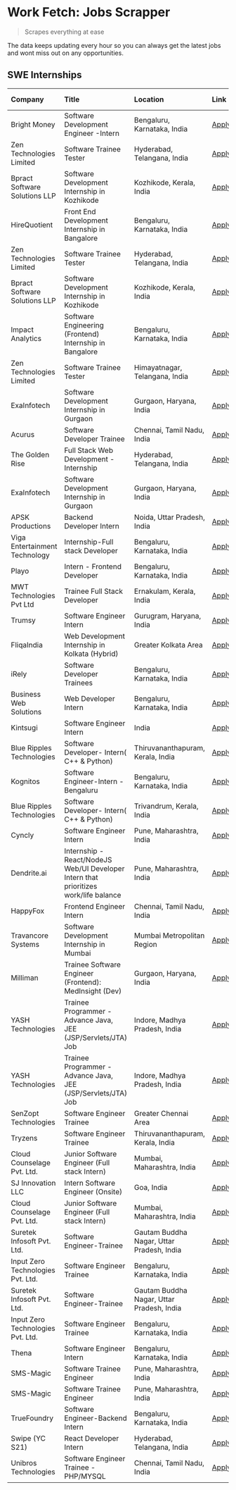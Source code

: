 # Work Fetch: Jobs Scrapper
> Scrapes everything at ease

The data keeps updating every hour so you can always get the latest jobs and wont miss out on any opportunities.

## SWE Internships
<!--START_SECTION:workfetch-->
| Company                           | Title                                                                                | Location                                  | Link                                                                                                                                                                                                                                                                                                | Date Posted   |
|:----------------------------------|:-------------------------------------------------------------------------------------|:------------------------------------------|:----------------------------------------------------------------------------------------------------------------------------------------------------------------------------------------------------------------------------------------------------------------------------------------------------|:--------------|
| Bright Money                      | Software Development Engineer -Intern                                                | Bengaluru, Karnataka, India               | [Apply](https://in.linkedin.com/jobs/view/software-development-engineer-intern-at-bright-money-3869744574?position=14&pageNum=0&refId=7fDC7566Kvj4vbW1hLczWA%3D%3D&trackingId=C8YpISsPP9%2Fs%2FrlrU9Sh6Q%3D%3D&trk=public_jobs_jserp-result_search-card)                                            | 2024-03-27    |
| Zen Technologies Limited          | Software Trainee Tester                                                              | Hyderabad, Telangana, India               | [Apply](https://in.linkedin.com/jobs/view/software-trainee-tester-at-zen-technologies-limited-3872036112?position=31&pageNum=0&refId=7fDC7566Kvj4vbW1hLczWA%3D%3D&trackingId=oDkTLiuFzIV%2FTBbbG2l8Vg%3D%3D&trk=public_jobs_jserp-result_search-card)                                               | 2024-03-27    |
| Bpract Software Solutions LLP     | Software Development Internship in Kozhikode                                         | Kozhikode, Kerala, India                  | [Apply](https://in.linkedin.com/jobs/view/software-development-internship-in-kozhikode-at-bpract-software-solutions-llp-3874054300?position=33&pageNum=0&refId=7fDC7566Kvj4vbW1hLczWA%3D%3D&trackingId=i%2F0flWKsTAMBHf8eUEY4Ew%3D%3D&trk=public_jobs_jserp-result_search-card)                     | 2024-03-27    |
| HireQuotient                      | Front End Development Internship in Bangalore                                        | Bengaluru, Karnataka, India               | [Apply](https://in.linkedin.com/jobs/view/front-end-development-internship-in-bangalore-at-hirequotient-3874053279?position=51&pageNum=0&refId=7fDC7566Kvj4vbW1hLczWA%3D%3D&trackingId=e2i4aUFLr0G5paFmGjalHw%3D%3D&trk=public_jobs_jserp-result_search-card)                                       | 2024-03-27    |
| Zen Technologies Limited          | Software Trainee Tester                                                              | Hyderabad, Telangana, India               | [Apply](https://in.linkedin.com/jobs/view/software-trainee-tester-at-zen-technologies-limited-3872036112?position=6&pageNum=2&refId=0d9L6jTF4irqomzros4jkQ%3D%3D&trackingId=GYYjUv%2Fh1NacwOOljc3EUQ%3D%3D&trk=public_jobs_jserp-result_search-card)                                                | 2024-03-27    |
| Bpract Software Solutions LLP     | Software Development Internship in Kozhikode                                         | Kozhikode, Kerala, India                  | [Apply](https://in.linkedin.com/jobs/view/software-development-internship-in-kozhikode-at-bpract-software-solutions-llp-3874054300?position=8&pageNum=2&refId=0d9L6jTF4irqomzros4jkQ%3D%3D&trackingId=42L6H6epG2M6mKSsO2WZ%2BQ%3D%3D&trk=public_jobs_jserp-result_search-card)                      | 2024-03-27    |
| Impact Analytics                  | Software Engineering (Frontend) Internship in Bangalore                              | Bengaluru, Karnataka, India               | [Apply](https://in.linkedin.com/jobs/view/software-engineering-frontend-internship-in-bangalore-at-impact-analytics-3872535077?position=5&pageNum=0&refId=7fDC7566Kvj4vbW1hLczWA%3D%3D&trackingId=93Jq7Ohd14SGnmA4AFythQ%3D%3D&trk=public_jobs_jserp-result_search-card)                            | 2024-03-26    |
| Zen Technologies Limited          | Software Trainee Tester                                                              | Himayatnagar, Telangana, India            | [Apply](https://in.linkedin.com/jobs/view/software-trainee-tester-at-zen-technologies-limited-3872100214?position=13&pageNum=0&refId=7fDC7566Kvj4vbW1hLczWA%3D%3D&trackingId=8AaGDPaLXDUtweBAEHaz7Q%3D%3D&trk=public_jobs_jserp-result_search-card)                                                 | 2024-03-26    |
| ExaInfotech                       | Software Development Internship in Gurgaon                                           | Gurgaon, Haryana, India                   | [Apply](https://in.linkedin.com/jobs/view/software-development-internship-in-gurgaon-at-exainfotech-3872534185?position=26&pageNum=0&refId=7fDC7566Kvj4vbW1hLczWA%3D%3D&trackingId=ric4GoztTpOzvHlNIqvkqQ%3D%3D&trk=public_jobs_jserp-result_search-card)                                           | 2024-03-26    |
| Acurus                            | Software Developer Trainee                                                           | Chennai, Tamil Nadu, India                | [Apply](https://in.linkedin.com/jobs/view/software-developer-trainee-at-acurus-3871400616?position=37&pageNum=0&refId=7fDC7566Kvj4vbW1hLczWA%3D%3D&trackingId=QM%2B0GLkiFhT8Yjhpa3YWTg%3D%3D&trk=public_jobs_jserp-result_search-card)                                                              | 2024-03-26    |
| The Golden Rise                   | Full Stack Web Development - Internship                                              | Hyderabad, Telangana, India               | [Apply](https://in.linkedin.com/jobs/view/full-stack-web-development-internship-at-the-golden-rise-3871934872?position=53&pageNum=0&refId=7fDC7566Kvj4vbW1hLczWA%3D%3D&trackingId=E7phQ1Oxe2l2pm5Heibqew%3D%3D&trk=public_jobs_jserp-result_search-card)                                            | 2024-03-26    |
| ExaInfotech                       | Software Development Internship in Gurgaon                                           | Gurgaon, Haryana, India                   | [Apply](https://in.linkedin.com/jobs/view/software-development-internship-in-gurgaon-at-exainfotech-3872534185?position=1&pageNum=2&refId=0d9L6jTF4irqomzros4jkQ%3D%3D&trackingId=pIWWfNjI9ZOgeeQs9JgpTA%3D%3D&trk=public_jobs_jserp-result_search-card)                                            | 2024-03-26    |
| APSK Productions                  | Backend Developer Intern                                                             | Noida, Uttar Pradesh, India               | [Apply](https://in.linkedin.com/jobs/view/backend-developer-intern-at-apsk-productions-3866977403?position=41&pageNum=0&refId=7fDC7566Kvj4vbW1hLczWA%3D%3D&trackingId=QidwkFdByNYxzXJUJotb3w%3D%3D&trk=public_jobs_jserp-result_search-card)                                                        | 2024-03-25    |
| Viga Entertainment Technology     | Internship-Full stack Developer                                                      | Bengaluru, Karnataka, India               | [Apply](https://in.linkedin.com/jobs/view/internship-full-stack-developer-at-viga-entertainment-technology-3870669789?position=47&pageNum=0&refId=7fDC7566Kvj4vbW1hLczWA%3D%3D&trackingId=147EfbRIgTrSd7UdEZFwUw%3D%3D&trk=public_jobs_jserp-result_search-card)                                    | 2024-03-25    |
| Playo                             | Intern - Frontend Developer                                                          | Bengaluru, Karnataka, India               | [Apply](https://in.linkedin.com/jobs/view/intern-frontend-developer-at-playo-3864131172?position=9&pageNum=0&refId=7fDC7566Kvj4vbW1hLczWA%3D%3D&trackingId=1oIyGxT30uwz%2FMhhjMeQQg%3D%3D&trk=public_jobs_jserp-result_search-card)                                                                 | 2024-03-22    |
| MWT Technologies Pvt Ltd          | Trainee Full Stack Developer                                                         | Ernakulam, Kerala, India                  | [Apply](https://in.linkedin.com/jobs/view/trainee-full-stack-developer-at-mwt-technologies-pvt-ltd-3863344037?position=11&pageNum=0&refId=7fDC7566Kvj4vbW1hLczWA%3D%3D&trackingId=%2BbGH5EXYiJ1nEPCo4pjxUQ%3D%3D&trk=public_jobs_jserp-result_search-card)                                          | 2024-03-20    |
| Trumsy                            | Software Engineer Intern                                                             | Gurugram, Haryana, India                  | [Apply](https://in.linkedin.com/jobs/view/software-engineer-intern-at-trumsy-3864795201?position=50&pageNum=0&refId=7fDC7566Kvj4vbW1hLczWA%3D%3D&trackingId=%2BfoLNtFREUh8NmE6gdpx0A%3D%3D&trk=public_jobs_jserp-result_search-card)                                                                | 2024-03-20    |
| FliqaIndia                        | Web Development Internship in Kolkata (Hybrid)                                       | Greater Kolkata Area                      | [Apply](https://in.linkedin.com/jobs/view/web-development-internship-in-kolkata-hybrid-at-fliqaindia-3864372048?position=52&pageNum=0&refId=7fDC7566Kvj4vbW1hLczWA%3D%3D&trackingId=UVeY9agDoWTcm02vIvo%2Fpg%3D%3D&trk=public_jobs_jserp-result_search-card)                                        | 2024-03-19    |
| iRely                             | Software Developer Trainees                                                          | Bengaluru, Karnataka, India               | [Apply](https://in.linkedin.com/jobs/view/software-developer-trainees-at-irely-3860566039?position=3&pageNum=0&refId=7fDC7566Kvj4vbW1hLczWA%3D%3D&trackingId=rE6UcN2O5QeMtv4u%2FnpKcw%3D%3D&trk=public_jobs_jserp-result_search-card)                                                               | 2024-03-18    |
| Business Web Solutions            | Web Developer Intern                                                                 | Bengaluru, Karnataka, India               | [Apply](https://in.linkedin.com/jobs/view/web-developer-intern-at-business-web-solutions-3860721170?position=22&pageNum=0&refId=7fDC7566Kvj4vbW1hLczWA%3D%3D&trackingId=QuDgDzxSZvpXemEXIMhaqw%3D%3D&trk=public_jobs_jserp-result_search-card)                                                      | 2024-03-17    |
| Kintsugi                          | Software Engineer Intern                                                             | India                                     | [Apply](https://in.linkedin.com/jobs/view/software-engineer-intern-at-kintsugi-3857074071?position=42&pageNum=0&refId=7fDC7566Kvj4vbW1hLczWA%3D%3D&trackingId=vZIZ5legPY8MoOcoN9xkxA%3D%3D&trk=public_jobs_jserp-result_search-card)                                                                | 2024-03-16    |
| Blue Ripples Technologies         | Software Developer- Intern( C++ & Python)                                            | Thiruvananthapuram, Kerala, India         | [Apply](https://in.linkedin.com/jobs/view/software-developer-intern-c%2B%2B-python-at-blue-ripples-technologies-3855594494?position=19&pageNum=0&refId=7fDC7566Kvj4vbW1hLczWA%3D%3D&trackingId=XfeXnqP%2FYkH93alrTK9eqw%3D%3D&trk=public_jobs_jserp-result_search-card)                             | 2024-03-14    |
| Kognitos                          | Software Engineer-Intern -Bengaluru                                                  | Bengaluru, Karnataka, India               | [Apply](https://in.linkedin.com/jobs/view/software-engineer-intern-bengaluru-at-kognitos-3855361239?position=7&pageNum=0&refId=7fDC7566Kvj4vbW1hLczWA%3D%3D&trackingId=L0Qb2v6zSOlm8s9jFJJFLw%3D%3D&trk=public_jobs_jserp-result_search-card)                                                       | 2024-03-13    |
| Blue Ripples Technologies         | Software Developer- Intern( C++  & Python)                                           | Trivandrum, Kerala, India                 | [Apply](https://in.linkedin.com/jobs/view/software-developer-intern-c%2B%2B-python-at-blue-ripples-technologies-3856150730?position=21&pageNum=0&refId=7fDC7566Kvj4vbW1hLczWA%3D%3D&trackingId=oOe4KP26HwS2lTmh4bckOw%3D%3D&trk=public_jobs_jserp-result_search-card)                               | 2024-03-13    |
| Cyncly                            | Software Engineer Intern                                                             | Pune, Maharashtra, India                  | [Apply](https://in.linkedin.com/jobs/view/software-engineer-intern-at-cyncly-3853990178?position=25&pageNum=0&refId=7fDC7566Kvj4vbW1hLczWA%3D%3D&trackingId=JzzwtNg1F4qJnsEb%2BU8vUA%3D%3D&trk=public_jobs_jserp-result_search-card)                                                                | 2024-03-13    |
| Dendrite.ai                       | Internship - React/NodeJS Web/UI Developer Intern that prioritizes work/life balance | Pune, Maharashtra, India                  | [Apply](https://in.linkedin.com/jobs/view/internship-react-nodejs-web-ui-developer-intern-that-prioritizes-work-life-balance-at-dendrite-ai-3853583200?position=38&pageNum=0&refId=7fDC7566Kvj4vbW1hLczWA%3D%3D&trackingId=CFGw1WXSaAUg8WAg%2BcQijw%3D%3D&trk=public_jobs_jserp-result_search-card) | 2024-03-12    |
| HappyFox                          | Frontend Engineer Intern                                                             | Chennai, Tamil Nadu, India                | [Apply](https://in.linkedin.com/jobs/view/frontend-engineer-intern-at-happyfox-3848357951?position=46&pageNum=0&refId=7fDC7566Kvj4vbW1hLczWA%3D%3D&trackingId=lnR1wYxn%2FmE64mpcJxge4g%3D%3D&trk=public_jobs_jserp-result_search-card)                                                              | 2024-03-07    |
| Travancore Systems                | Software Development Internship in Mumbai                                            | Mumbai Metropolitan Region                | [Apply](https://in.linkedin.com/jobs/view/software-development-internship-in-mumbai-at-travancore-systems-3847706952?position=48&pageNum=0&refId=7fDC7566Kvj4vbW1hLczWA%3D%3D&trackingId=FfT69Qkhfr0NWgFyu6Wgbg%3D%3D&trk=public_jobs_jserp-result_search-card)                                     | 2024-03-05    |
| Milliman                          | Trainee Software Engineer (Frontend): MedInsight (Dev)                               | Gurgaon, Haryana, India                   | [Apply](https://in.linkedin.com/jobs/view/trainee-software-engineer-frontend-medinsight-dev-at-milliman-3792874280?position=10&pageNum=0&refId=7fDC7566Kvj4vbW1hLczWA%3D%3D&trackingId=2sPOZvMvqwR%2FWbTAUAiYyw%3D%3D&trk=public_jobs_jserp-result_search-card)                                     | 2024-03-01    |
| YASH Technologies                 | Trainee Programmer - Advance Java, JEE (JSP/Servlets/JTA) Job                        | Indore, Madhya Pradesh, India             | [Apply](https://in.linkedin.com/jobs/view/trainee-programmer-advance-java-jee-jsp-servlets-jta-job-at-yash-technologies-3811759183?position=27&pageNum=0&refId=7fDC7566Kvj4vbW1hLczWA%3D%3D&trackingId=%2FoaIHkoEz8LoVOLscabgwQ%3D%3D&trk=public_jobs_jserp-result_search-card)                     | 2024-02-13    |
| YASH Technologies                 | Trainee Programmer - Advance Java, JEE (JSP/Servlets/JTA) Job                        | Indore, Madhya Pradesh, India             | [Apply](https://in.linkedin.com/jobs/view/trainee-programmer-advance-java-jee-jsp-servlets-jta-job-at-yash-technologies-3811759183?position=2&pageNum=2&refId=0d9L6jTF4irqomzros4jkQ%3D%3D&trackingId=sZTJ%2BDbO9YIiRavkvo%2BOYg%3D%3D&trk=public_jobs_jserp-result_search-card)                    | 2024-02-13    |
| SenZopt Technologies              | Software Engineer Trainee                                                            | Greater Chennai Area                      | [Apply](https://in.linkedin.com/jobs/view/software-engineer-trainee-at-senzopt-technologies-3827688781?position=40&pageNum=0&refId=7fDC7566Kvj4vbW1hLczWA%3D%3D&trackingId=sI%2FCXM%2BzbMQDTaLl%2FVZGiA%3D%3D&trk=public_jobs_jserp-result_search-card)                                             | 2024-02-12    |
| Tryzens                           | Software Engineer Trainee                                                            | Thiruvananthapuram, Kerala, India         | [Apply](https://in.linkedin.com/jobs/view/software-engineer-trainee-at-tryzens-3809363491?position=43&pageNum=0&refId=7fDC7566Kvj4vbW1hLczWA%3D%3D&trackingId=k5MX5sJrUdu2p7pAYD0izw%3D%3D&trk=public_jobs_jserp-result_search-card)                                                                | 2024-01-18    |
| Cloud Counselage Pvt. Ltd.        | Junior Software Engineer (Full stack Intern)                                         | Mumbai, Maharashtra, India                | [Apply](https://in.linkedin.com/jobs/view/junior-software-engineer-full-stack-intern-at-cloud-counselage-pvt-ltd-3803132814?position=32&pageNum=0&refId=7fDC7566Kvj4vbW1hLczWA%3D%3D&trackingId=MPcDrvz%2Fkp655jjTvnQgvg%3D%3D&trk=public_jobs_jserp-result_search-card)                            | 2024-01-11    |
| SJ Innovation LLC                 | Intern Software Engineer (Onsite)                                                    | Goa, India                                | [Apply](https://in.linkedin.com/jobs/view/intern-software-engineer-onsite-at-sj-innovation-llc-3799959011?position=49&pageNum=0&refId=7fDC7566Kvj4vbW1hLczWA%3D%3D&trackingId=Y01KuSEb1hi%2FROj88MZJ6w%3D%3D&trk=public_jobs_jserp-result_search-card)                                              | 2024-01-11    |
| Cloud Counselage Pvt. Ltd.        | Junior Software Engineer (Full stack Intern)                                         | Mumbai, Maharashtra, India                | [Apply](https://in.linkedin.com/jobs/view/junior-software-engineer-full-stack-intern-at-cloud-counselage-pvt-ltd-3803132814?position=7&pageNum=2&refId=0d9L6jTF4irqomzros4jkQ%3D%3D&trackingId=Rg3wkcUKhFbf35DO3t%2BGoA%3D%3D&trk=public_jobs_jserp-result_search-card)                             | 2024-01-11    |
| Suretek Infosoft Pvt. Ltd.        | Software Engineer-Trainee                                                            | Gautam Buddha Nagar, Uttar Pradesh, India | [Apply](https://in.linkedin.com/jobs/view/software-engineer-trainee-at-suretek-infosoft-pvt-ltd-3800934643?position=28&pageNum=0&refId=7fDC7566Kvj4vbW1hLczWA%3D%3D&trackingId=YmEYWlWiSuSrDvX%2Bc5nVIA%3D%3D&trk=public_jobs_jserp-result_search-card)                                             | 2024-01-09    |
| Input Zero Technologies Pvt. Ltd. | Software Engineer Trainee                                                            | Bengaluru, Karnataka, India               | [Apply](https://in.linkedin.com/jobs/view/software-engineer-trainee-at-input-zero-technologies-pvt-ltd-3800927643?position=35&pageNum=0&refId=7fDC7566Kvj4vbW1hLczWA%3D%3D&trackingId=8U2JliPFTs9ceZhHDmCMiA%3D%3D&trk=public_jobs_jserp-result_search-card)                                        | 2024-01-09    |
| Suretek Infosoft Pvt. Ltd.        | Software Engineer-Trainee                                                            | Gautam Buddha Nagar, Uttar Pradesh, India | [Apply](https://in.linkedin.com/jobs/view/software-engineer-trainee-at-suretek-infosoft-pvt-ltd-3800934643?position=3&pageNum=2&refId=0d9L6jTF4irqomzros4jkQ%3D%3D&trackingId=hXugfN%2BlqFW1kU2uSKXrMw%3D%3D&trk=public_jobs_jserp-result_search-card)                                              | 2024-01-09    |
| Input Zero Technologies Pvt. Ltd. | Software Engineer Trainee                                                            | Bengaluru, Karnataka, India               | [Apply](https://in.linkedin.com/jobs/view/software-engineer-trainee-at-input-zero-technologies-pvt-ltd-3800927643?position=10&pageNum=2&refId=0d9L6jTF4irqomzros4jkQ%3D%3D&trackingId=aBCfk%2BDGkgj1kmTi1IppQw%3D%3D&trk=public_jobs_jserp-result_search-card)                                      | 2024-01-09    |
| Thena                             | Software Engineer Intern                                                             | Bengaluru, Karnataka, India               | [Apply](https://in.linkedin.com/jobs/view/software-engineer-intern-at-thena-3778731751?position=20&pageNum=0&refId=7fDC7566Kvj4vbW1hLczWA%3D%3D&trackingId=T9MtlWUMpxFtsW0RaDja8Q%3D%3D&trk=public_jobs_jserp-result_search-card)                                                                   | 2023-12-05    |
| SMS-Magic                         | Software Trainee Engineer                                                            | Pune, Maharashtra, India                  | [Apply](https://in.linkedin.com/jobs/view/software-trainee-engineer-at-sms-magic-3761409781?position=34&pageNum=0&refId=7fDC7566Kvj4vbW1hLczWA%3D%3D&trackingId=VtwtQoiVvwJQWLa2i2u9Gg%3D%3D&trk=public_jobs_jserp-result_search-card)                                                              | 2023-11-16    |
| SMS-Magic                         | Software Trainee Engineer                                                            | Pune, Maharashtra, India                  | [Apply](https://in.linkedin.com/jobs/view/software-trainee-engineer-at-sms-magic-3761409781?position=9&pageNum=2&refId=0d9L6jTF4irqomzros4jkQ%3D%3D&trackingId=jBJXKSMkQ1DKBLqsaCHinA%3D%3D&trk=public_jobs_jserp-result_search-card)                                                               | 2023-11-16    |
| TrueFoundry                       | Software Engineer-Backend Intern                                                     | Bengaluru, Karnataka, India               | [Apply](https://in.linkedin.com/jobs/view/software-engineer-backend-intern-at-truefoundry-3779508170?position=36&pageNum=0&refId=7fDC7566Kvj4vbW1hLczWA%3D%3D&trackingId=%2BQc6PLoL9jEPnuc87D4wQw%3D%3D&trk=public_jobs_jserp-result_search-card)                                                   | 2023-11-10    |
| Swipe (YC S21)                    | React Developer Intern                                                               | Hyderabad, Telangana, India               | [Apply](https://in.linkedin.com/jobs/view/react-developer-intern-at-swipe-yc-s21-3737600089?position=23&pageNum=0&refId=7fDC7566Kvj4vbW1hLczWA%3D%3D&trackingId=tzDkW4sLBFyMFe1ZwfK4vQ%3D%3D&trk=public_jobs_jserp-result_search-card)                                                              | 2023-10-13    |
| Unibros Technologies              | Software Engineer Trainee - PHP/MYSQL                                                | Chennai, Tamil Nadu, India                | [Apply](https://in.linkedin.com/jobs/view/software-engineer-trainee-php-mysql-at-unibros-technologies-3656599241?position=44&pageNum=0&refId=7fDC7566Kvj4vbW1hLczWA%3D%3D&trackingId=1xOC3aN2bJ4Ncg5cMpX%2BHA%3D%3D&trk=public_jobs_jserp-result_search-card)                                       | 2023-06-12    |
<!--END_SECTION:workfetch-->
